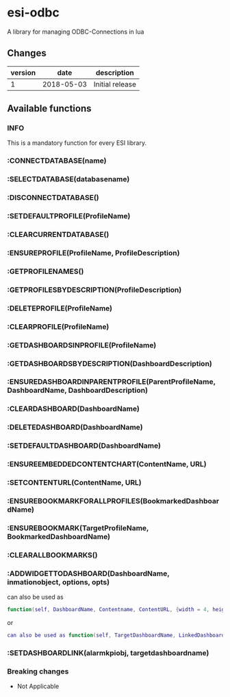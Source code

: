 # esi-odbc

A library for managing ODBC-Connections in lua

## Changes

version | date | description
------- | ---- | -----------
1 | 2018-05-03 | Initial release

## Available functions

### INFO

This is a mandatory function for every ESI library.

### :CONNECTDATABASE(name)

### :SELECTDATABASE(databasename)

### :DISCONNECTDATABASE()

### :SETDEFAULTPROFILE(ProfileName)

### :CLEARCURRENTDATABASE()

### :ENSUREPROFILE(ProfileName, ProfileDescription)

### :GETPROFILENAMES()

### :GETPROFILESBYDESCRIPTION(ProfileDescription)

### :DELETEPROFILE(ProfileName)

### :CLEARPROFILE(ProfileName)

### :GETDASHBOARDSINPROFILE(ProfileName)

### :GETDASHBOARDSBYDESCRIPTION(DashboardDescription)

### :ENSUREDASHBOARDINPARENTPROFILE(ParentProfileName, DashboardName, DashboardDescription)

### :CLEARDASHBOARD(DashboardName)

### :DELETEDASHBOARD(DashboardName)

### :SETDEFAULTDASHBOARD(DashboardName)

### :ENSUREEMBEDDEDCONTENTCHART(ContentName, URL)

### :SETCONTENTURL(ContentName, URL)

### :ENSUREBOOKMARKFORALLPROFILES(BookmarkedDashboardName)

### :ENSUREBOOKMARK(TargetProfileName, BookmarkedDashboardName)

### :CLEARALLBOOKMARKS()

### :ADDWIDGETTODASHBOARD(DashboardName, inmationobject, options, opts)

can also be used as 
```lua 
function(self, DashboardName, Contentname, ContentURL, {width = 4, height = 8})
```
or
```lua
can also be used as function(self, TargetDashboardName, LinkedDashboardName, {width = 4, height = 8})
```

### :SETDASHBOARDLINK(alarmkpiobj, targetdashboardname)

### Breaking changes

- Not Applicable